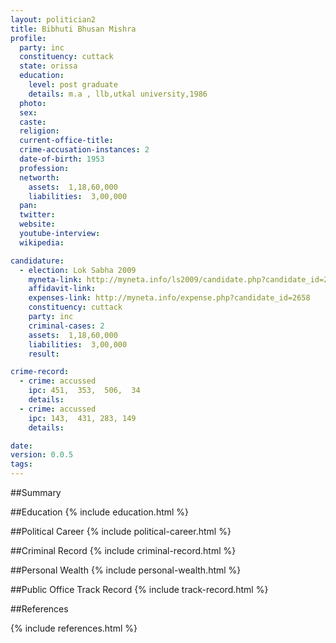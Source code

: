 ```yaml
---
layout: politician2
title: Bibhuti Bhusan Mishra
profile: 
  party: inc
  constituency: cuttack
  state: orissa
  education: 
    level: post graduate
    details: m.a , llb,utkal university,1986
  photo: 
  sex: 
  caste: 
  religion: 
  current-office-title: 
  crime-accusation-instances: 2
  date-of-birth: 1953
  profession: 
  networth: 
    assets:  1,18,60,000
    liabilities:  3,00,000
  pan: 
  twitter: 
  website: 
  youtube-interview: 
  wikipedia: 

candidature: 
  - election: Lok Sabha 2009
    myneta-link: http://myneta.info/ls2009/candidate.php?candidate_id=2658
    affidavit-link: 
    expenses-link: http://myneta.info/expense.php?candidate_id=2658
    constituency: cuttack 
    party: inc
    criminal-cases: 2
    assets:  1,18,60,000
    liabilities:  3,00,000
    result:  

crime-record: 
  - crime: accussed
    ipc: 451,  353,  506,  34
    details:    
  - crime: accussed
    ipc: 143,  431, 283, 149
    details:    

date: 
version: 0.0.5
tags: 
---
```

##Summary


##Education
{% include education.html %}


##Political Career
{% include political-career.html %}


##Criminal Record
{% include criminal-record.html %}


##Personal Wealth
{% include personal-wealth.html %}


##Public Office Track Record
{% include track-record.html %}


##References


{% include references.html %}